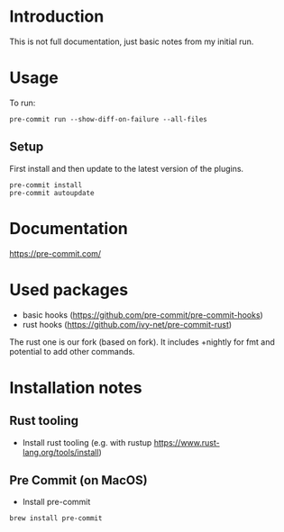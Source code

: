 # Introduction

This is not full documentation, just basic notes from my initial run.

# Usage

To run:
```
pre-commit run --show-diff-on-failure --all-files
```
## Setup

First install and then update to the latest version of the plugins.
```
pre-commit install
pre-commit autoupdate
```

# Documentation

https://pre-commit.com/

# Used packages

- basic hooks (https://github.com/pre-commit/pre-commit-hooks)
- rust hooks (https://github.com/ivy-net/pre-commit-rust)

The rust one is our fork (based on fork).
It includes +nightly for fmt and potential to add other commands.

# Installation notes

## Rust tooling

* Install rust tooling (e.g. with rustup https://www.rust-lang.org/tools/install)

## Pre Commit (on MacOS)

* Install pre-commit
```
brew install pre-commit
```
